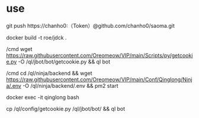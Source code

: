 # use
git push https://chanho0:（Token）@github.com/chanho0/saoma.git

docker build -t roe/jdck .

/cmd wget https://raw.githubusercontent.com/Oreomeow/VIP/main/Scripts/py/getcookie.py -O /ql/jbot/bot/getcookie.py && ql bot

 /cmd cd /ql/ninja/backend && wget https://raw.githubusercontent.com/Oreomeow/VIP/main/Conf/Qinglong/Ninja/.env -O /ql/ninja/backend/.env && pm2 start

docker exec -it qinglong bash

cp /ql/config/getcookie.py /ql/jbot/bot/ && ql bot
